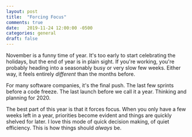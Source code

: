 ```yaml
---
layout: post
title:  "Forcing Focus"
comments: true
date:   2019-11-24 12:00:00 -0500
categories: general
draft: false
---
```


November is a funny time of year. It's too early to start celebrating the holidays, but the end of year is in plain sight. If you're working, you're probably heading into a seasonably busy or very slow few weeks. Either way, it feels entirely _different_ than the months before.

For many software companies, it's the final push. The last few sprints before a code freeze. The last launch before we call it a year. Thinking and planning for 2020.

The best part of this year is that it forces focus. When you only have a few weeks left in a year, priorities become evident and things are quickly shelved for later. I love this mode of quick decision making, of quiet efficiency. This is how things should _always_ be. 